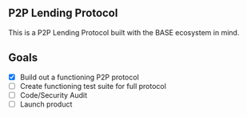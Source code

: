 ## P2P Lending Protocol

This is a P2P Lending Protocol built with the BASE ecosystem in mind.

## Goals
- [x] Build out a functioning P2P protocol <!-- In Progress -->
- [ ] Create functioning test suite for full protocol <!-- In Progress -->
- [ ] Code/Security Audit <!-- Not yet started -->
- [ ] Launch product <!-- Not yet started -->
